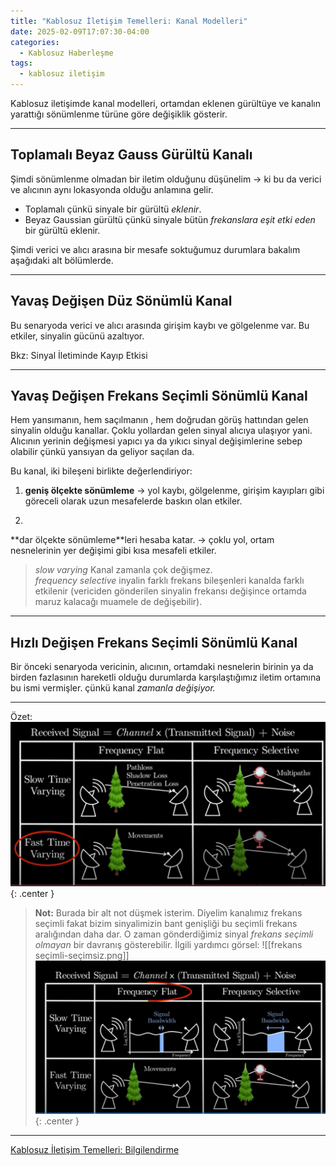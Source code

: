 ```yaml
---
title: "Kablosuz İletişim Temelleri: Kanal Modelleri"
date: 2025-02-09T17:07:30-04:00
categories:
  - Kablosuz Haberleşme
tags:
  - kablosuz iletişim
---
```


Kablosuz iletişimde kanal modelleri, ortamdan eklenen gürültüye ve kanalın yarattığı <span class="hover-term" data-tooltip="fading">sönümlenme</span> türüne göre değişiklik gösterir.

---

## <span class="hover-term" data-tooltip="Additive White Gaussian Noise (AWGN) Channel">Toplamalı Beyaz Gauss Gürültü Kanalı</span>

Şimdi sönümlenme olmadan bir iletim olduğunu düşünelim -> ki bu da verici ve alıcının aynı lokasyonda olduğu anlamına gelir. 

- Toplamalı çünkü sinyale bir gürültü *eklenir*.
- Beyaz Gaussian gürültü çünkü sinyale bütün *frekanslara eşit etki eden* bir gürültü eklenir.

Şimdi verici ve alıcı arasına bir mesafe soktuğumuz durumlara bakalım aşağıdaki alt bölümlerde.

---

## <span class="hover-term" data-tooltip="Slow-Varying Frequency-Flat Fading Channel">Yavaş Değişen Düz Sönümlü Kanal</span>

Bu senaryoda verici ve alıcı arasında <span class="hover-term" data-tooltip="interference loss">girişim kaybı</span> ve <span class="hover-term" data-tooltip="shadowing">gölgelenme</span> var. Bu etkiler, sinyalin gücünü azaltıyor.

Bkz: Sinyal İletiminde Kayıp Etkisi

---

## <span class="hover-term" data-tooltip="Slow-Varying Frequency-Selective Fading Channel">Yavaş Değişen Frekans Seçimli Sönümlü Kanal</span>

Hem yansımanın, hem saçılmanın , hem doğrudan görüş hattından gelen sinyalin olduğu kanallar. Çoklu yollardan gelen sinyal alıcıya ulaşıyor yani. Alıcının yerinin değişmesi yapıcı ya da yıkıcı sinyal değişimlerine sebep olabilir çünkü yansıyan da geliyor saçılan da.

Bu kanal, iki bileşeni birlikte değerlendiriyor:

1. **<span class="hover-term" data-tooltip="large-scale fading">geniş ölçekte sönümleme</span>** -> <span class="hover-term" data-tooltip="path loss">yol kaybı</span>, <span class="hover-term" data-tooltip="shadowing">gölgelenme</span>, <span class="hover-term" data-tooltip="interference Loss">girişim kayıpları</span> gibi göreceli olarak uzun mesafelerde baskın olan etkiler.

2.   
**<span class="hover-term" data-tooltip="small-scale fading">dar ölçekte sönümleme</span>**leri hesaba katar. -> <span class="hover-term" data-tooltip="Multipath Loss">çoklu yol</span>, ortam nesnelerinin yer değişimi gibi kısa mesafeli etkiler.  

> *<span class="hover-term" data-tooltip="Slow-Varying">slow varying</span>* Kanal zamanla çok değişmez.  
> *<span class="hover-term" data-tooltip="Frequency-Selective">frequency selective</span>* inyalin farklı frekans bileşenleri kanalda farklı etkilenir (vericiden gönderilen sinyalin frekansı değişince ortamda maruz kalacağı muamele de değişebilir).

---

## <span class="hover-term" data-tooltip="Fast-Varying Frequency-Selective Fading Channel">Hızlı Değişen Frekans Seçimli Sönümlü Kanal</span>


Bir önceki senaryoda vericinin, alıcının, ortamdaki nesnelerin birinin ya da birden fazlasının hareketli olduğu durumlarda karşılaştığımız iletim ortamına bu ismi vermişler. çünkü kanal *zamanla değişiyor.*

--- 

Özet: 
![channel-models](/images/wireless-communication/channel-models.png){: .center }

> **Not:** Burada bir alt not düşmek isterim. Diyelim kanalımız frekans seçimli fakat bizim sinyalimizin bant genişliği bu seçimli frekans aralığından daha dar. O zaman gönderdiğimiz sinyal *frekans seçimli olmayan* bir davranış gösterebilir. İlgili yardımcı görsel: 
![[frekans seçimli-seçimsiz.png]]
![channel-models1](/images/wireless-communication/channel-models1.png){: .center }

---

[Kablosuz İletişim Temelleri: Bilgilendirme](/posts/wireless-communication-inform)